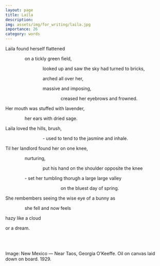 ```yaml
---
layout: page
title: Laila
description: 
img: assets/img/for_writing/laila.jpg
importance: 26
category: words
---
```


Laila found herself flattened 

&emsp;&emsp;&emsp;&emsp; on a tickly green field,

&emsp;&emsp;&emsp;&emsp;&emsp;&emsp;&emsp;&emsp; looked up and saw the sky had turned to bricks,

&emsp;&emsp;&emsp;&emsp;&emsp;&emsp;&emsp;&emsp; arched all over her,

&emsp;&emsp;&emsp;&emsp;&emsp;&emsp;&emsp;&emsp; massive and imposing,

&emsp;&emsp;&emsp;&emsp;&emsp;&emsp;&emsp;&emsp;&emsp;&emsp;&emsp;&emsp; creased her eyebrows and frowned.

Her mouth was stuffed with lavender,

&emsp;&emsp;&emsp;&emsp; her ears with dried sage.

Laila loved the hills, brush,

&emsp;&emsp;&emsp;&emsp;&emsp;&emsp;&emsp;&emsp; -	used to tend to the jasmine and inhale.

Til her landlord found her on one knee,

&emsp;&emsp;&emsp;&emsp; nurturing,

&emsp;&emsp;&emsp;&emsp;&emsp;&emsp;&emsp;&emsp; put his hand on the shoulder opposite the knee

&emsp;&emsp;&emsp;&emsp; - set her tumbling thorugh a large large valley

&emsp;&emsp;&emsp;&emsp;&emsp;&emsp;&emsp;&emsp;&emsp;&emsp;&emsp;&emsp; on the bluest day of spring.

She rembembers seeing the wise eye of a bunny as 

&emsp;&emsp;&emsp;&emsp; she fell and now feels

hazy like a cloud

or a dream.


<br/><br/>

Image: New Mexico — Near Taos, Georgia O’Keeffe. Oil on canvas laid down on board. 1929.